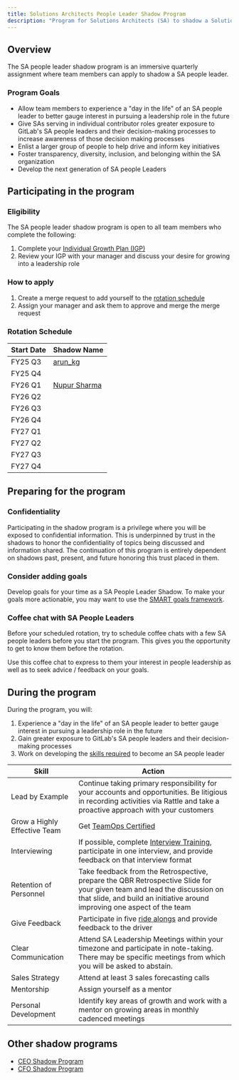 ```yaml
---
title: Solutions Architects People Leader Shadow Program
description: "Program for Solutions Architects (SA) to shadow a Solutions Architect people leader."
---
```


## Overview

The SA people leader shadow program is an immersive quarterly assignment where team members can apply to shadow a SA people leader.

### Program Goals

- Allow team members to experience a "day in the life" of an SA people leader to better gauge interest in pursuing a leadership role in the future
- Give SAs serving in individual contributor roles greater exposure to GitLab's SA people leaders and their decision-making processes to increase awareness of those decision making processes
- Enlist a larger group of people to help drive and inform key initiatives
- Foster transparency, diversity, inclusion, and belonging within the SA organization
- Develop the next generation of SA people Leaders

## Participating in the program

### Eligibility

The SA people leader shadow program is open to all team members who complete the following:

1. Complete your [Individual Growth Plan (IGP)](/handbook/people-group/learning-and-development/career-development/igp-guide)
2. Review your IGP with your manager and discuss your desire for growing into a leadership role

### How to apply

1. Create a merge request to add yourself to the [rotation schedule](#rotation-schedule)
2. Assign your manager and ask them to approve and merge the merge request

### Rotation Schedule

| Start Date| Shadow Name |
|-----------|-------------|
| FY25 Q3 | [arun_kg](https://gitlab.com/arun_kg)|
| FY25 Q4 | |
| FY26 Q1 | [Nupur Sharma](https://gitlab.com/nsharma2) |
| FY26 Q2 | |
| FY26 Q3 | |
| FY26 Q4 | |
| FY27 Q1 | |
| FY27 Q2 | |
| FY27 Q3 | |
| FY27 Q4 | |

## Preparing for the program

### Confidentiality

Participating in the shadow program is a privilege where you will be exposed to confidential information. This is underpinned by trust in the shadows to honor the confidentiality of topics being discussed and information shared. The continuation of this program is entirely dependent on shadows past, present, and future honoring this trust placed in them.

### Consider adding goals

Develop goals for your time as a SA People Leader Shadow. To make your goals more actionable, you may want to use the [SMART goals framework](https://www.mindtools.com/pages/article/smart-goals.htm).

### Coffee chat with SA People Leaders

Before your scheduled rotation, try to schedule coffee chats with a few SA people leaders before you start the program. This gives you the opportunity to get to know them before the rotation.

Use this coffee chat to express to them your interest in people leadership as well as to seek advice / feedback on your goals.

## During the program

During the program, you will:

1. Experience a "day in the life" of an SA people leader to better gauge interest in pursuing a leadership role in the future
2. Gain greater exposure to GitLab's SA people leaders and their decision-making processes
3. Work on developing the [skills required](/job-families/sales/solutions-architect/#manager-solutions-architects-responsibilities) to become an SA people leader

| Skill | Action |
|-------|---------|
| Lead by Example | Continue taking primary responsibility for your accounts and opportunities. Be litigious in recording activities via Rattle and take a proactive approach with your customers |
| Grow a Highly Effective Team | Get [TeamOps Certified](https://university.gitlab.com/learn/course/teamops/introduction-to-teamops/introduction?client=internal-team-members) |
| Interviewing | If possible, complete [Interview Training](https://university.gitlab.com/learn/course/interviewer-training), participate in one interview, and provide feedback on that interview format |
| Retention of Personnel | Take feedback from the Retrospective, prepare the QBR Retrospective Slide for your given team and lead the discussion on that slide, and build an initiative around improving one aspect of the team |
| Give Feedback | Participate in five [ride alongs](/handbook/solutions-architects/sa-practices/ride-alongs) and provide feedback to the driver |
| Clear Communication | Attend SA Leadership Meetings within your timezone and participate in note-taking. There may be specific meetings from which you will be asked to abstain. |
| Sales Strategy | Attend at least 3 sales forecasting calls |
| Mentorship | Assign yourself as a mentor |
| Personal Development | Identify key areas of growth and work with a mentor on growing areas in monthly cadenced meetings |

## Other shadow programs

- [CEO Shadow Program](/handbook/ceo/shadow/)
- [CFO Shadow Program](/handbook/finance/growth-and-development/cfo-shadow-program/)
